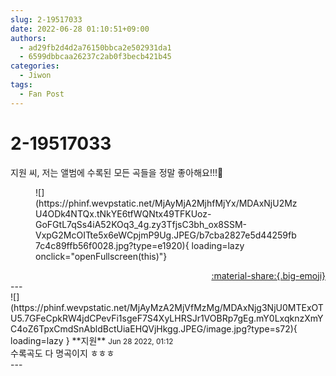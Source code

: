 ```yaml
---
slug: 2-19517033
date: 2022-06-28 01:10:51+09:00
authors:
  - ad29fb2d4d2a76150bbca2e502931da1
  - 6599dbbcaa26237c2ab0f3becb421b45
categories:
  - Jiwon
tags:
  - Fan Post
---
```


# 2-19517033

<div class="post-container" markdown="1">
<div class="content-container md-sidebar__scrollwrap" markdown="1">

지원 씨, 저는 앨범에 수록된 모든 곡들을 정말 좋아해요!!!💙
<figure markdown="1">
![](https://phinf.wevpstatic.net/MjAyMjA2MjhfMjYx/MDAxNjU2MzU4ODk4NTQx.tNkYE6tfWQNtx49TFKUoz-GoFGtL7qSs4iA52KOq3_4g.zy3TfjsC3bh_ox8SSM-VxpG2McOITte5x6eWCpjmP9Ug.JPEG/b7cba2827e5d44259fb7c4c89ffb56f0028.jpg?type=e1920){ loading=lazy onclick="openFullscreen(this)"}
</figure>


</div>
</div>

<div style="text-align: right;" markdown="1">
<a href="https://weverse.io/fromis9/fanpost/2-19517033" style="text-align: right;">:material-share:{.big-emoji}</a>
</div>
---

<div class="comments-container md-sidebar__scrollwrap" markdown="1">
<div class="comment" markdown="1">
<div class='id-container' markdown="1">
![](https://phinf.wevpstatic.net/MjAyMzA2MjVfMzMg/MDAxNjg3NjU0MTExOTU5.7GFeCpkRW4jdCPevFi1sgeF7S4XyLHRSJr1VOBRp7gEg.mY0LxqknzXmYC4oZ6TpxCmdSnAbldBctUiaEHQVjHkgg.JPEG/image.jpg?type=s72){ loading=lazy }
**<span class="artist">지원</span>** <small>Jun 28 2022, 01:12</small><br>
</div>
<div class='comment-body' markdown="1">
수록곡도 다 명곡이지 ㅎㅎㅎ
</div>
</div>
</div>
---
